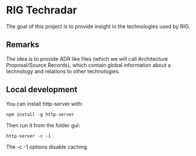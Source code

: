 # RIG Techradar

The goal of this project is to provide insight in the technologies used by RIG.

## Remarks

The idea is to provide ADR like files (which we will call Architecture Proposal/Source Records), which
contain global information about a technology and relations to other technologies.


## Local development

You can install http-server with:
```
npm install -g http-server
```

Then run it from the folder gui:

```
http-server -c -1 
```

The -c -1 options disable caching.